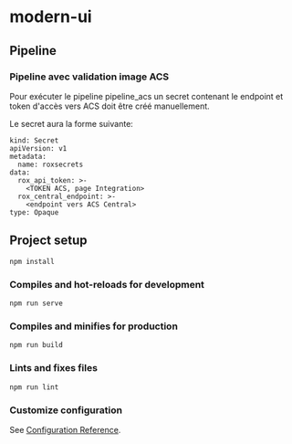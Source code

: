 # modern-ui

## Pipeline

### Pipeline avec validation image ACS

Pour exécuter le pipeline pipeline_acs un secret contenant le endpoint et token d'accès vers ACS doit être créé manuellement. 

Le secret aura la forme suivante: 

```
kind: Secret
apiVersion: v1
metadata:
  name: roxsecrets
data:
  rox_api_token: >-
    <TOKEN ACS, page Integration>
  rox_central_endpoint: >-
    <endpoint vers ACS Central>
type: Opaque
```

## Project setup
```
npm install
```

### Compiles and hot-reloads for development
```
npm run serve
```

### Compiles and minifies for production
```
npm run build
```

### Lints and fixes files
```
npm run lint
```

### Customize configuration
See [Configuration Reference](https://cli.vuejs.org/config/).
